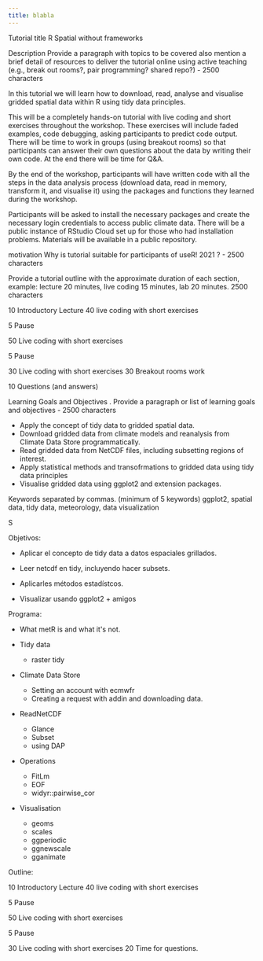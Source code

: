 ```yaml
---
title: blabla
---
```


Tutorial title
R Spatial without frameworks 


Description
Provide a paragraph with topics to be covered also mention a brief detail of resources to deliver the tutorial online using active teaching (e.g., break out rooms?, pair programming? shared repo?) - 2500 characters

In this tutorial we will learn how to download, read, analyse and visualise gridded spatial data within R using tidy data principles. 

This will be a completely hands-on tutorial with live coding and short exercises throughout the workshop. These exercises will include faded examples, code debugging, asking participants to predict code output. There will be time to work in groups (using breakout rooms) so that participants can answer their own questions about the data by writing their own code. At the end there will be time for Q&A. 

By the end of the workshop, participants will have written code with all the steps in the data analysis process (download data, read in memory, transform it, and visualise it) using the packages and functions they learned during the workshop. 

Participants will be asked to install the necessary packages and create the necessary login credentials to access public climate data. There will be a public instance of RStudio Cloud set up for those who had installation problems. Materials will be available in a public repository.






motivation
Why is tutorial suitable for participants of useR! 2021 ? - 2500 characters


Provide a tutorial outline with the approximate duration of each section, example: lecture 20 minutes, live coding 15 minutes, lab 20 minutes. 2500 characters

10 Introductory Lecture
40 live coding with short exercises

5 Pause

50 Live coding with short exercises

5 Pause

30 Live coding with short exercises
30 Breakout rooms work

10 Questions (and answers)



Learning Goals and Objectives .
Provide a paragraph or list of learning goals and objectives - 2500 characters

- Apply the concept of tidy data to gridded spatial data. 
- Download gridded data from climate models and reanalysis from Climate Data Store programmatically. 
- Read gridded data from NetCDF files, including subsetting regions of interest.
- Apply statistical methods and transofrmations to gridded data using tidy data principles
- Visualise gridded data using ggplot2 and extension packages.




Keywords separated by commas. (minimum of 5 keywords)
ggplot2, spatial data, tidy data, meteorology, data visualization

S


Objetivos: 

- Aplicar el concepto de tidy data a datos espaciales grillados. 

- Leer netcdf en tidy, incluyendo hacer subsets. 

- Aplicarles métodos estadístcos. 

- Visualizar usando ggplot2 + amigos


Programa:

- What metR is and what it's not. 

- Tidy data
	- raster tidy

- Climate Data Store
	- Setting an account with ecmwfr 
	- Creating a request with addin and downloading data. 

- ReadNetCDF
	- Glance
	- Subset
	- using DAP

- Operations
	- FitLm
	- EOF
	- widyr::pairwise_cor


- Visualisation
	- geoms
	- scales
    - ggperiodic
    - ggnewscale
    - gganimate


Outline:

10 Introductory Lecture
40 live coding with short exercises

5 Pause

50 Live coding with short exercises

5 Pause

30 Live coding with short exercises
20 Time for questions. 


